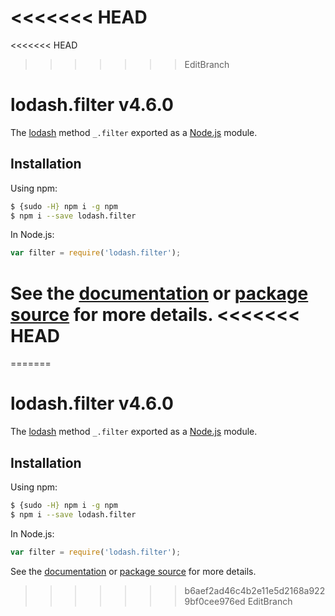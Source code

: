 <<<<<<< HEAD
=======
<<<<<<< HEAD
>>>>>>> EditBranch
# lodash.filter v4.6.0

The [lodash](https://lodash.com/) method `_.filter` exported as a [Node.js](https://nodejs.org/) module.

## Installation

Using npm:
```bash
$ {sudo -H} npm i -g npm
$ npm i --save lodash.filter
```

In Node.js:
```js
var filter = require('lodash.filter');
```

See the [documentation](https://lodash.com/docs#filter) or [package source](https://github.com/lodash/lodash/blob/4.6.0-npm-packages/lodash.filter) for more details.
<<<<<<< HEAD
=======
=======
# lodash.filter v4.6.0

The [lodash](https://lodash.com/) method `_.filter` exported as a [Node.js](https://nodejs.org/) module.

## Installation

Using npm:
```bash
$ {sudo -H} npm i -g npm
$ npm i --save lodash.filter
```

In Node.js:
```js
var filter = require('lodash.filter');
```

See the [documentation](https://lodash.com/docs#filter) or [package source](https://github.com/lodash/lodash/blob/4.6.0-npm-packages/lodash.filter) for more details.
>>>>>>> b6aef2ad46c4b2e11e5d2168a9229bf0cee976ed
>>>>>>> EditBranch
